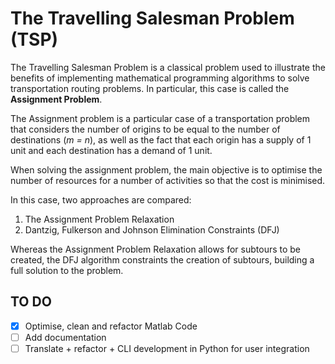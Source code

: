 # The Travelling Salesman Problem (TSP)

The Travelling Salesman Problem is a classical problem used to illustrate the benefits of implementing mathematical programming algorithms to solve transportation routing problems. In particular, this case is called the **Assignment Problem**. 

The Assignment problem is a particular case of a transportation problem that considers the number of origins to be equal to the number of destinations (*m = n*), as well as the fact that each origin has a supply of 1 unit and each destination has a demand of 1 unit. 

When solving the assignment problem, the main objective is to optimise the number of resources for a number of activities so that the cost is minimised. 

In this case, two approaches are compared:
1. The Assignment Problem Relaxation
2. Dantzig, Fulkerson and Johnson Elimination Constraints (DFJ)

Whereas the Assignment Problem Relaxation allows for subtours to be created, the DFJ algorithm constraints the creation of subtours, building a full solution to the problem.

## TO DO
- [x] Optimise, clean and refactor Matlab Code
- [ ] Add documentation
- [ ] Translate + refactor + CLI development in Python for user integration
